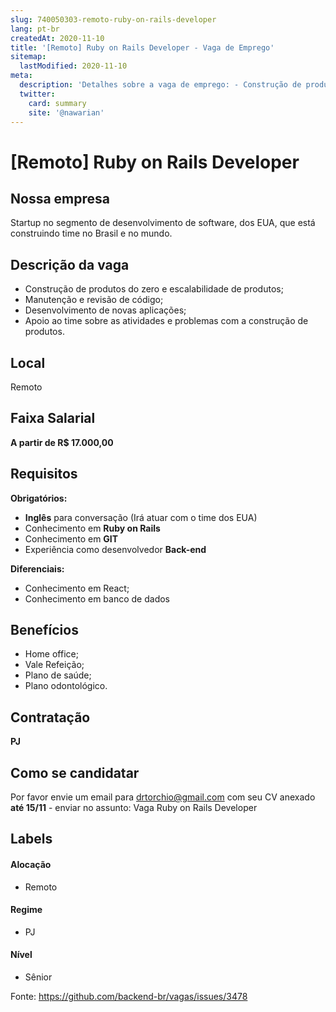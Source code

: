 ```yaml
---
slug: 740050303-remoto-ruby-on-rails-developer
lang: pt-br
createdAt: 2020-11-10
title: '[Remoto] Ruby on Rails Developer - Vaga de Emprego'
sitemap:
  lastModified: 2020-11-10
meta:
  description: 'Detalhes sobre a vaga de emprego: - Construção de produtos do zero e escalabilidade de produtos; - Manutenção e revisão de código; - Desenvolvimento de novas aplicações; - Apoio ao time sobre as atividades e problemas com a construção de produtos.'
  twitter:
    card: summary
    site: '@nawarian'
---
```


# [Remoto] Ruby on Rails Developer

<!--
==================================================
Caso a vaga for remoto durante a pandemia informar no texto "Remoto durante o covid"
==================================================
-->
<!-- 
==================================================
POR FAVOR, SÓ POSTE SE A VAGA FOR PARA BACK-END!

Não faça distinção de gênero no título da vaga.

Use: "Back-End Developer" ao invés de 
"Desenvolvedor Back-End" \o/

Exemplo: `[São Paulo] Back-End Developer @ NOME DA EMPRESA`
==================================================
-->
<!--
==================================================
Caso a vaga for remoto durante a pandemia deixar a linha abaixo
==================================================
-->


## Nossa empresa

Startup no segmento de desenvolvimento de software, dos EUA, que está construindo time no Brasil e no mundo.

## Descrição da vaga

- Construção de produtos do zero e escalabilidade de produtos;
- Manutenção e revisão de código;
- Desenvolvimento de novas aplicações;
- Apoio ao time sobre as atividades e problemas com a construção de produtos.

## Local

Remoto

## Faixa Salarial

**A partir de R$ 17.000,00**

## Requisitos

**Obrigatórios:**

- **Inglês** para conversação (Irá atuar com o time dos EUA)
- Conhecimento em **Ruby on Rails** 
- Conhecimento em **GIT**
- Experiência como desenvolvedor **Back-end** 

**Diferenciais:**

- Conhecimento em React;
- Conhecimento em banco de dados

## Benefícios

- Home office;
- Vale Refeição;
- Plano de saúde; 
- Plano odontológico.

## Contratação

**PJ**

## Como se candidatar

Por favor envie um email para drtorchio@gmail.com com seu CV anexado **até 15/11** - enviar no assunto: Vaga Ruby on Rails Developer

## Labels
<!-- retire os labels que não fazem sentido à vaga -->

#### Alocação

- Remoto

#### Regime

- PJ

#### Nível

- Sênior





Fonte: https://github.com/backend-br/vagas/issues/3478